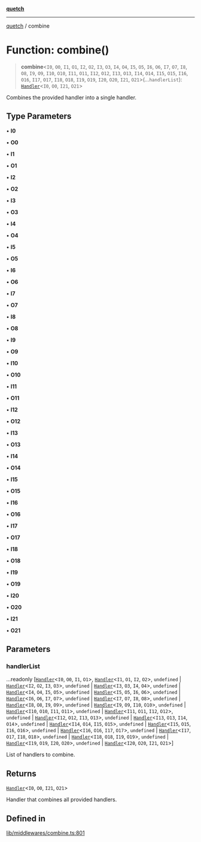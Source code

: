 [**quetch**](../README.md)

***

[quetch](../README.md) / combine

# Function: combine()

> **combine**\<`I0`, `O0`, `I1`, `O1`, `I2`, `O2`, `I3`, `O3`, `I4`, `O4`, `I5`, `O5`, `I6`, `O6`, `I7`, `O7`, `I8`, `O8`, `I9`, `O9`, `I10`, `O10`, `I11`, `O11`, `I12`, `O12`, `I13`, `O13`, `I14`, `O14`, `I15`, `O15`, `I16`, `O16`, `I17`, `O17`, `I18`, `O18`, `I19`, `O19`, `I20`, `O20`, `I21`, `O21`\>(...`handlerList`): [`Handler`](../type-aliases/Handler.md)\<`I0`, `O0`, `I21`, `O21`\>

Combines the provided handler into a single handler.

## Type Parameters

• **I0**

• **O0**

• **I1**

• **O1**

• **I2**

• **O2**

• **I3**

• **O3**

• **I4**

• **O4**

• **I5**

• **O5**

• **I6**

• **O6**

• **I7**

• **O7**

• **I8**

• **O8**

• **I9**

• **O9**

• **I10**

• **O10**

• **I11**

• **O11**

• **I12**

• **O12**

• **I13**

• **O13**

• **I14**

• **O14**

• **I15**

• **O15**

• **I16**

• **O16**

• **I17**

• **O17**

• **I18**

• **O18**

• **I19**

• **O19**

• **I20**

• **O20**

• **I21**

• **O21**

## Parameters

### handlerList

...readonly [[`Handler`](../type-aliases/Handler.md)\<`I0`, `O0`, `I1`, `O1`\>, [`Handler`](../type-aliases/Handler.md)\<`I1`, `O1`, `I2`, `O2`\>, `undefined` \| [`Handler`](../type-aliases/Handler.md)\<`I2`, `O2`, `I3`, `O3`\>, `undefined` \| [`Handler`](../type-aliases/Handler.md)\<`I3`, `O3`, `I4`, `O4`\>, `undefined` \| [`Handler`](../type-aliases/Handler.md)\<`I4`, `O4`, `I5`, `O5`\>, `undefined` \| [`Handler`](../type-aliases/Handler.md)\<`I5`, `O5`, `I6`, `O6`\>, `undefined` \| [`Handler`](../type-aliases/Handler.md)\<`I6`, `O6`, `I7`, `O7`\>, `undefined` \| [`Handler`](../type-aliases/Handler.md)\<`I7`, `O7`, `I8`, `O8`\>, `undefined` \| [`Handler`](../type-aliases/Handler.md)\<`I8`, `O8`, `I9`, `O9`\>, `undefined` \| [`Handler`](../type-aliases/Handler.md)\<`I9`, `O9`, `I10`, `O10`\>, `undefined` \| [`Handler`](../type-aliases/Handler.md)\<`I10`, `O10`, `I11`, `O11`\>, `undefined` \| [`Handler`](../type-aliases/Handler.md)\<`I11`, `O11`, `I12`, `O12`\>, `undefined` \| [`Handler`](../type-aliases/Handler.md)\<`I12`, `O12`, `I13`, `O13`\>, `undefined` \| [`Handler`](../type-aliases/Handler.md)\<`I13`, `O13`, `I14`, `O14`\>, `undefined` \| [`Handler`](../type-aliases/Handler.md)\<`I14`, `O14`, `I15`, `O15`\>, `undefined` \| [`Handler`](../type-aliases/Handler.md)\<`I15`, `O15`, `I16`, `O16`\>, `undefined` \| [`Handler`](../type-aliases/Handler.md)\<`I16`, `O16`, `I17`, `O17`\>, `undefined` \| [`Handler`](../type-aliases/Handler.md)\<`I17`, `O17`, `I18`, `O18`\>, `undefined` \| [`Handler`](../type-aliases/Handler.md)\<`I18`, `O18`, `I19`, `O19`\>, `undefined` \| [`Handler`](../type-aliases/Handler.md)\<`I19`, `O19`, `I20`, `O20`\>, `undefined` \| [`Handler`](../type-aliases/Handler.md)\<`I20`, `O20`, `I21`, `O21`\>]

List of handlers to combine.

## Returns

[`Handler`](../type-aliases/Handler.md)\<`I0`, `O0`, `I21`, `O21`\>

Handler that combines all provided handlers.

## Defined in

[lib/middlewares/combine.ts:801](https://github.com/nevoland/quetch/blob/daab7d5db71d61e74901886a2473b07ec4e9fc05/lib/middlewares/combine.ts#L801)
